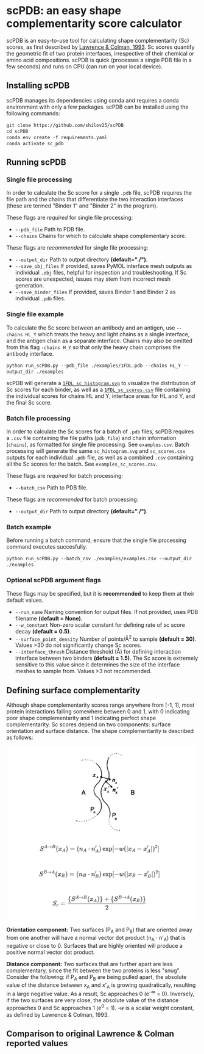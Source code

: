 # scPDB: an easy shape complementarity score calculator
scPDB is an easy-to-use tool for calculating shape complementarity (Sc) scores, as first described by [Lawrence & Colman, 1993](https://www.sciencedirect.com/science/article/abs/pii/S0022283683716487). Sc scores quantify the geometric fit of two protein interfaces, irrespective of their chemical or amino acid compositions. scPDB is quick (processes a single PDB file in a few seconds) and runs on CPU (can run on your local device). 

## Installing scPDB
scPDB manages its dependencies using conda and requires a conda environment with only a few packages. scPDB can be installed using the following commands:
```
git clone https://github.com/shilov25/scPDB
cd scPDB
conda env create -f requirements.yaml
conda activate sc_pdb
```
## Running scPDB
### Single file processing
In order to calculate the Sc score for a single `.pdb` file, scPDB requires the file path and the chains that differentiate the two interaction interfaces (these are termed "Binder 1" and "Binder 2" in the program).

These flags are *required* for single file processing:
 * `--pdb_file` Path to PDB file.
 * `--chains` Chains for which to calculate shape complementary score.

These flags are *recommended* for single file processing:
 * `--output_dir` Path to output directory **(default="./")**.
 * `--save_obj_files` If provided, saves PyMOL interface mesh outputs as individual `.obj` files, helpful for inspection and troubleshooting. If Sc scores are unexpected, issues may stem from incorrect mesh generation.
 * `--save_binder_files` If provided, saves Binder 1 and Binder 2 as individual `.pdb` files.

### Single file example
To calculate the Sc score between an antibody and an antigen, use `--chains HL_Y` which treats the heavy and light chains as a single interface, and the antigen chain as a separate interface. Chains may also be omitted from this flag `-chains H_Y` so that only the heavy chain comprises the antibody interface.
```
python run_scPDB.py --pdb_file ./examples/1FDL.pdb --chains HL_Y --output_dir ./examples
```
scPDB will generate a [`1FDL_sc_histogram.svg`](https://github.com/shilov25/scPDB/blob/main/examples/1FDL/1FDL_sc_histogram.svg) to visualize the distribution of Sc scores for each binder, as well as a [`1FDL_sc_scores.csv`](https://github.com/shilov25/scPDB/blob/main/examples/1FDL/1FDL_sc_scores.csv) file containing the individual scores for chains HL and Y, interface areas for HL and Y, and the final Sc score.

### Batch file processing
In order to calculate the Sc scores for a batch of `.pdb` files, scPDB requires a `.csv` file containing the file paths (`pdb_file`) and chain information (`chains`), as formatted for single file processing. See `examples.csv`. Batch processing will generate the same `sc_histogram.svg` and `sc_scores.csv` outputs for each individual `.pdb` file, as well as a combined `.csv` containing all the Sc scores for the batch. See `examples_sc_scores.csv`.

These flags are *required* for batch processing:
 * `--batch_csv` Path to PDB file.

These flags are *recommended* for batch processing:
 * `--output_dir` Path to output directory **(default="./")**.

### Batch example
Before running a batch command, ensure that the single file processing command executes succesfully.
```
python run_scPDB.py --batch_csv ./examples/examples.csv --output_dir ./examples
```
### Optional scPDB argument flags
These flags may be specified, but it is **recommended** to keep them at their default values.

 * `--run_name` Naming convention for output files. If not provided, uses PDB filename **(default = None)**.
 * `--w_constant` Non-zero scalar constant for defining rate of sc score decay **(default = 0.5)**.
 * `--surface_point_density` Number of points/&Aring;<sup>2</sup> to sample **(default = 30)**. Values >30 do not significantly change Sc scores.
 * `--interface_thresh` Distance threshold (&Aring;) for defining interaction interface between two binders **(default = 1.5)**. The Sc score is extremely sensitive to this value since it determines the size of the interface meshes to sample from. Values >3 not recommended.

## Defining surface complementarity
Although shape complementarity scores range anywhere from [-1, 1], most protein interactions falling somewhere between 0 and 1, with 0 indicating poor shape complementarity and 1 indicating perfect shape complementarity. Sc scores depend on two components: surface orientation and surface distance. The shape complementarity is described as follows:
<div align='center'>
<img src="image.png" alt="Figure 1 from Lawrence & Colman, 1993" width="500"/>
<div align='left'>

**Orientation component:** Two surfaces (P<sub>A</sub> and P<sub>B</sub>) that are oriented away from one another will have a normal vector dot product (n<sub>A</sub> &middot; n'<sub>A</sub>) that is negative or close to 0. Surfaces that are highly oriented will produce a positive normal vector dot product.

**Distance component:** Two surfaces that are further apart are less complementary, since the fit between the two proteins is less "snug". Consider the following: if P<sub>A</sub> and P<sub>B</sub> are being pulled apart, the absolute value of the distance between x<sub>A</sub> and x'<sub>A</sub> is growing quadratically, resulting in a large negative value. As a result, Sc approaches 0 (e<sup>-&infin;</sup> = 0). Inversely, if the two surfaces are very close, the absolute value of the distance approaches 0 and Sc approaches 1 (e<sup>0</sup> = 1). -&#119908; is a scalar weight constant, as defined by Lawrence & Colman, 1993.
## Comparison to original Lawrence & Colman reported values